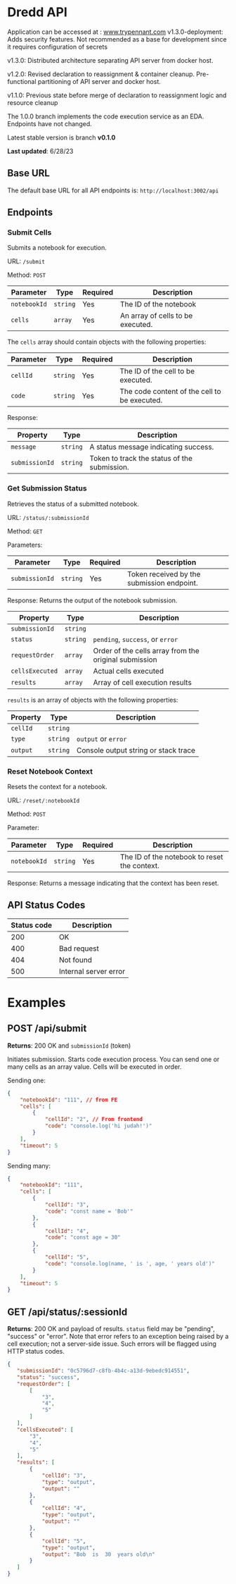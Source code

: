 # Dredd API
Application can be accessed at : www.trypennant.com
v1.3.0-deployment: Adds security features. Not recommended as a base for development since it requires configuration of secrets

v1.3.0: Distributed architecture separating API server from docker host.

v1.2.0: Revised declaration to reassignment & container cleanup. Pre-functional partitioning of API server and docker host.

v1.1.0: Previous state before merge of declaration to reassignment logic and resource cleanup 

The 1.0.0 branch implements the code execution service as an EDA. Endpoints have not changed.

Latest stable version is branch **v0.1.0**

**Last updated**: 6/28/23

## Base URL
The default base URL for all API endpoints is: `http://localhost:3002/api`

## Endpoints

### Submit Cells
Submits a notebook for execution.

URL: `/submit`

Method: `POST`

Parameter | Type | Required | Description
--- | --- | --- | ---
`notebookId` | `string` | Yes | The ID of the notebook
`cells` | `array` | Yes | An array of cells to be executed.

The `cells` array should contain objects with the following properties:

Parameter | Type | Required | Description
--- | --- | --- | ---
`cellId` | `string` | Yes | The ID of the cell to be executed.
`code` | `string` | Yes | The code content of the cell to be executed.

Response:

Property | Type | Description
--- | --- | ---
`message` | `string` | A status message indicating success.
`submissionId` | `string` | Token to track the status of the submission.

### Get Submission Status
Retrieves the status of a submitted notebook.

URL: `/status/:submissionId`

Method: `GET`

Parameters:

Parameter | Type | Required | Description
--- | --- | --- | ---
`submissionId` | `string` | Yes | Token received by the submission endpoint.

Response:
Returns the output of the notebook submission.

Property | Type | Description
--- | --- | ---
`submissionId` | `string` |
`status` | `string` | `pending`, `success`, or `error`
`requestOrder` | `array` | Order of the cells array from the original submission
`cellsExecuted` | `array` | Actual cells executed
`results` | `array` | Array of cell execution results

`results` is an array of objects with the following properties:

Property | Type | Description
--- | --- | ---
`cellId` | `string` |
`type` | `string` | `output` or `error`
`output` | `string` | Console output string or stack trace

### Reset Notebook Context
Resets the context for a notebook.

URL: `/reset/:notebookId`

Method: `POST`

Parameter:

Parameter | Type | Required | Description
--- | --- | --- | ---
`notebookId` | `string` | Yes | The ID of the notebook to reset the context.

Response:
Returns a message indicating that the context has been reset.

## API Status Codes

Status code | Description
--- | ---
200 | OK
400 | Bad request
404 | Not found
500 | Internal server error



# Examples

## POST /api/submit
**Returns**: 200 OK and `submissionId` (token)

Initiates submission. Starts code execution process. You can send one or many cells as an array value. Cells will be executed in order.

Sending one:
```json
{
	"notebookId": "111", // from FE
	"cells": [
    	{
        	"cellId": "2", // From frontend
        	"code": "console.log('hi judah!')"
    	}
	],
	"timeout": 5
}
```

Sending many:
```json
{
	"notebookId": "111",
	"cells": [  
    	{
        	"cellId": "3",
        	"code": "const name = 'Bob'"
    	},
    	{
        	"cellId": "4",
        	"code": "const age = 30"
    	},
    	{
        	"cellId": "5",
        	"code": "console.log(name, ' is ', age, ' years old')"
    	}
	],
	"timeout": 5
}
```


## GET /api/status/:sessionId
**Returns**: 200 OK and payload of results. `status` field may be "pending", "success" or "error". Note that error refers to an exception being raised by a cell execution; not a server-side issue. Such errors will be flagged using HTTP status codes.

```json
{
   "submissionId": "0c5796d7-c8fb-4b4c-a13d-9ebedc914551",
   "status": "success",
   "requestOrder": [
       [
           "3",
           "4",
           "5"
       ]
   ],
   "cellsExecuted": [
       "3",
       "4",
       "5"
   ],
   "results": [
       {
           "cellId": "3",
           "type": "output",
           "output": ""
       },
       {
           "cellId": "4",
           "type": "output",
           "output": ""
       },
       {
           "cellId": "5",
           "type": "output",
           "output": "Bob  is  30  years old\n"
       }
   ]
}
```
